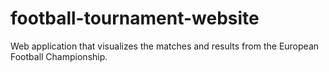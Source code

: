 # football-tournament-website
 Web application that visualizes the matches and results from the European Football Championship. 
